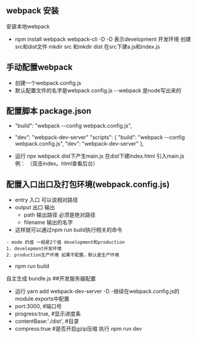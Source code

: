 ## webpack 安装
安装本地webpack
- npm install webpack webpack-cli -D
-D 表示development  开发环境 
创建src和dist文件
mkdir src 和mkdir dist
在src下建a.js和index.js
## 手动配置webpack 
- 创建一个webpack.config.js
- 默认配置文件的名字是webpack.config.js
--webpack 是node写出来的 

## 配置脚本 package.json 
- "build": "webpack --config webpack.config.js",
- "dev": "webpack-dev-server"
"scripts": {
    "build": "webpack --config webpack.config.js",
    "dev": "webpack-dev-server"
  },

 - 运行 npx webpack
   dist下产生main.js
在dist下建index.html 引入main.js
例：<script src="./main.js"></script>
（双击index。html查看后台）
## 配置入口出口及打包环境(webpack.config.js)
- entry 入口 可以说相对路径
- output 出口 输出
  - path 输出路径 必须是绝对路径
  - filename 输出的名字
- 这样就可以通过npm run build执行相关的命令
```
- mode 的值 一般是2个值 development和production
1. development开发环境
2. production生产环境 如果不配置，默认是生产环境
```
- npm run build

自主生成 bundle.js
##开发服务器配置
- 运行 yarn add webpack-dev-server -D
-继续在webpack.config.js的module.exports中配置
- port:3000, #端口号
- progress:true, #显示进度条
- contentBase:'./dist', #目录
- compress:true  #是否开启gzip压缩
执行 npm run dev